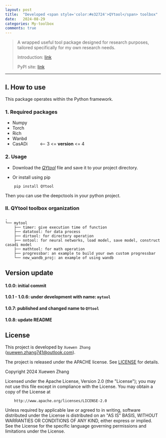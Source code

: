 ```yaml
---
layout: post
title:  "Developed <span style='color:#e32724'>QYtool</span> toolbox"
date:   2024-08-29
categories: My-toolbox
comments: true
---
```


> A wrapped useful tool package designed for research purposes, tailored specifically for my own research needs.
>
> Introduction: [link](https://github.com/QiYuan-Zhang/QYtool)
> 
> PyPI site: [link](https://pypi.org/project/QYtool/)

---


## I. How to use

This package operates within the Python framework.

### 1. Required packages

- Numpy
- Torch
- Rich
- Wanbd
- CasADi &emsp; &emsp;     <-- 3 <= __version__ <= 4


### 2. Usage

- Download the [*QYtool*](https://github.com/QiYuan-Zhang/QYtool/tree/main/src) file and save it to your project directory.

- Or install using pip

```
    pip install QYtool
```
Then you can use the deepctools in your python project.


### II. QYtool toolbox organization
```
. 
└── mytool
    ├── timer: give execution time of function 
    ├── datatool: for data process
    ├── dirtool: for directory operation
    ├── nntool: for neural networks, load model, save model, construct casadi model  
    ├── mathtool: for math operation
    ├── progressbar: an example to build your own custom progressbar
    └── new_wandb_proj: an example of using wandb
```

## Version update

#### **1.0.0**: initial commit

#### 1.0.1 - 1.0.6: under development with name: `mytool`

#### 1.0.7: published and changed name to `QYtool`

#### 1.0.8: update README

## License

This project is developed by `Xuewen Zhang` (xuewen.zhang741@outlook.com).

The project is released under the APACHE license. See [LICENSE](https://github.com/QiYuan-Zhang/QYtool/blob/main/LICENSE) for details.

Copyright 2024 Xuewen Zhang

Licensed under the Apache License, Version 2.0 (the "License");
you may not use this file except in compliance with the License.
You may obtain a copy of the License at
```
    http://www.apache.org/licenses/LICENSE-2.0
```
Unless required by applicable law or agreed to in writing, software 
distributed under the License is distributed on an "AS IS" BASIS,
WITHOUT WARRANTIES OR CONDITIONS OF ANY KIND, either express or implied.
See the License for the specific language governing permissions and
limitations under the License.